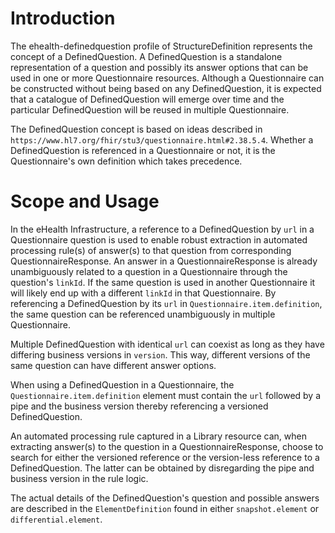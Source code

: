 # Introduction

The ehealth-definedquestion profile of StructureDefinition represents the concept of a DefinedQuestion. A DefinedQuestion is a standalone representation of a question and possibly its answer options that can be used in one or more Questionnaire resources. Although a Questionnaire can be constructed without being based on any DefinedQuestion, it is expected that a catalogue of DefinedQuestion will emerge over time and the particular DefinedQuestion will be reused in multiple Questionnaire.

The DefinedQuestion concept is based on ideas described in `https://www.hl7.org/fhir/stu3/questionnaire.html#2.38.5.4`. Whether a DefinedQuestion is referenced in a Questionnaire or not, it is the Questionnaire's own definition which takes precedence.

# Scope and Usage

In the eHealth Infrastructure, a reference to a DefinedQuestion by `url` in a Questionnaire question is used to enable robust extraction in automated processing rule(s) of answer(s) to that question from corresponding QuestionnaireResponse. An answer in a QuestionnaireResponse is already unambiguously related to a question in a Questionnaire through the question's `linkId`. If the same question is used in another Questionnaire it will likely end up with a different `linkId` in that Questionnaire. By referencing a DefinedQuestion by its `url` in `Questionnaire.item.definition`, the same question can be referenced unambiguously in multiple Questionnaire.

Multiple DefinedQuestion with identical `url` can coexist as long as they have differing business versions in `version`. This way, different versions of the same question can have different answer options.

When using a DefinedQuestion in a Questionnaire, the `Questionnaire.item.definition` element must contain the `url` followed by a pipe and the business version thereby referencing a versioned DefinedQuestion.

An automated processing rule captured in a Library resource can, when extracting answer(s) to the question in a QuestionnaireResponse, choose to search for either the versioned reference or the version-less reference to a DefinedQuestion. The latter can be obtained by disregarding the pipe and business version in the rule logic.

The actual details of the DefinedQuestion's question and possible answers are described in the `ElementDefinition` found in either `snapshot.element` or `differential.element`.